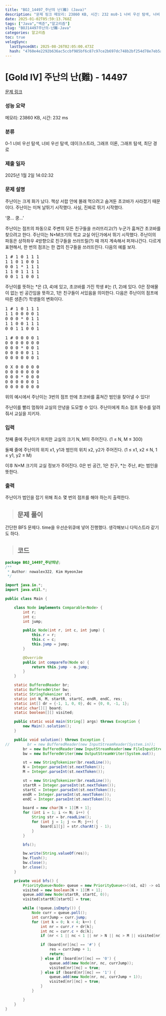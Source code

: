 ```yaml
---
title: "BOJ_14497_주난의 난(難) (Java)"
description: "문제 링크 메모리: 23860 KB, 시간: 232 ms0-1 너비 우선 탐색, 너비 우선 탐색, 데이크스트라, 그래프 이론, 그래프 탐색, 최단 경로2025년 1월 2일 14:02:32간단한 BFS 문제다. time을 우선순위큐에 넣어 진행했다. 생각해보니 다익스트라"
date: 2025-01-02T05:59:13.768Z
tags: ["Java","백준","알고리즘"]
slug: "BOJ14497주난의-난難-Java"
categories: 알고리즘
toc: true
velogSync:
  lastSyncedAt: 2025-08-26T02:05:00.473Z
  hash: "4760e4e2292b636ac5ccbf985bf6c87c97ce2b697dc748b2bf254d78e7eb5af8"
---
```


# [Gold IV] 주난의 난(難) - 14497 

[문제 링크](https://www.acmicpc.net/problem/14497) 

### 성능 요약

메모리: 23860 KB, 시간: 232 ms

### 분류

0-1 너비 우선 탐색, 너비 우선 탐색, 데이크스트라, 그래프 이론, 그래프 탐색, 최단 경로

### 제출 일자

2025년 1월 2일 14:02:32

### 문제 설명

<p>주난이는 크게 화가 났다. 책상 서랍 안에 몰래 먹으려고 숨겨둔 초코바가 사라졌기 때문이다. 주난이는 미쳐 날뛰기 시작했다. 사실, 진짜로 뛰기 시작했다.</p>

<p>‘쿵... 쿵...’</p>

<p>주난이는 점프의 파동으로 주변의 모든 친구들을 쓰러뜨리고(?) 누군가 훔쳐간 초코바를 찾으려고 한다. 주난이는 N×M크기의 학교 교실 어딘가에서 뛰기 시작했다. 주난이의 파동은 상하좌우 4방향으로 친구들을 쓰러뜨릴(?) 때 까지 계속해서 퍼져나간다. 다르게 표현해서, 한 번의 점프는 한 겹의 친구들을 쓰러뜨린다. 다음의 예를 보자.</p>

<pre>1 # 1 0 1 1 1
1 1 0 1 0 0 1
0 0 1 * 1 1 1
1 1 0 1 1 1 1
0 0 1 1 0 0 1</pre>

<p>주난이를 뜻하는 *은 (3, 4)에 있고, 초코바를 가진 학생 #는 (1, 2)에 있다. 0은 장애물이 없는 빈 공간임을 뜻하고, 1은 친구들이 서있음을 의미한다. 다음은 주난이의 점프에 따른 생존(?) 학생들의 변화이다.</p>

<pre>1 # 1 0 1 1 1
1 1 0 0 0 0 1
0 0 0 * 0 1 1
1 1 0 0 1 1 1
0 0 1 1 0 0 1</pre>

<p> </p>

<pre>1 # 0 0 0 0 1
0 0 0 0 0 0 0
0 0 0 * 0 0 1
0 0 0 0 0 1 1
0 0 0 0 0 0 1</pre>

<p> </p>

<pre>0 X 0 0 0 0 0
0 0 0 0 0 0 0
0 0 0 * 0 0 0
0 0 0 0 0 0 1
0 0 0 0 0 0 0</pre>

<p>위의 예시에서 주난이는 3번의 점프 만에 초코바를 훔쳐간 범인을 찾아낼 수 있다!</p>

<p>주난이를 빨리 멈춰야 교실의 안녕을 도모할 수 있다. 주난이에게 최소 점프 횟수를 알려줘서 교실을 지키자.</p>

### 입력 

 <p>첫째 줄에 주난이가 위치한 교실의 크기 N, M이 주어진다. (1 ≤ N, M ≤ 300)</p>

<p>둘째 줄에 주난이의 위치 x1, y1과 범인의 위치 x2, y2가 주어진다. (1 ≤ x1, x2 ≤ N, 1 ≤ y1, y2 ≤ M)</p>

<p>이후 N×M 크기의 교실 정보가 주어진다. 0은 빈 공간, 1은 친구, *는 주난, #는 범인을 뜻한다.</p>

### 출력 

 <p>주난이가 범인을 잡기 위해 최소 몇 번의 점프를 해야 하는지 출력한다.</p>

> ## 문제 풀이

간단한 BFS 문제다. time을 우선순위큐에 넣어 진행했다. 생각해보니 다익스트라 같기도 하다.

> ## 코드

```java
package BOJ_14497_주난의난;
/**
 * Author: nowalex322, Kim HyeonJae
 */

import java.io.*;
import java.util.*;

public class Main {

    class Node implements Comparable<Node> {
        int r;
        int c;
        int jump;

        public Node(int r, int c, int jump) {
            this.r = r;
            this.c = c;
            this.jump = jump;
        }

        @Override
        public int compareTo(Node o) {
            return this.jump - o.jump;
        }
    }

    static BufferedReader br;
    static BufferedWriter bw;
    static StringTokenizer st;
    static int N, M, startR, startC, endR, endC, res;
    static int[] dr = {-1, 1, 0, 0}, dc = {0, 0, -1, 1};
    static char[][] board;
    static boolean[][] visited;

    public static void main(String[] args) throws Exception {
        new Main().solution();
    }

    public void solution() throws Exception {
//        br = new BufferedReader(new InputStreamReader(System.in));
        br = new BufferedReader(new InputStreamReader(new FileInputStream("src/main/java/BOJ_14497_주난의난/input.txt")));
        bw = new BufferedWriter(new OutputStreamWriter(System.out));

        st = new StringTokenizer(br.readLine());
        N = Integer.parseInt(st.nextToken());
        M = Integer.parseInt(st.nextToken());

        st = new StringTokenizer(br.readLine());
        startR = Integer.parseInt(st.nextToken());
        startC = Integer.parseInt(st.nextToken());
        endR = Integer.parseInt(st.nextToken());
        endC = Integer.parseInt(st.nextToken());

        board = new char[N + 1][M + 1];
        for (int i = 1; i <= N; i++) {
            String str = br.readLine();
            for (int j = 1; j <= M; j++) {
                board[i][j] = str.charAt(j - 1);
            }
        }

        bfs();

        bw.write(String.valueOf(res));
        bw.flush();
        bw.close();
        br.close();
    }

    private void bfs() {
        PriorityQueue<Node> queue = new PriorityQueue<>((o1, o2) -> o1.jump - o2.jump);
        visited = new boolean[N + 1][M + 1];
        queue.add(new Node(startR, startC, 0));
        visited[startR][startC] = true;

        while (!queue.isEmpty()) {
            Node curr = queue.poll();
            int currJump = curr.jump;
            for (int k = 0; k < 4; k++) {
                int nr = curr.r + dr[k];
                int nc = curr.c + dc[k];
                if (nr < 1 || nc < 1 || nr > N || nc > M || visited[nr][nc]) continue;

                if (board[nr][nc] == '#') {
                    res = currJump + 1;
                    return;
                } else if (board[nr][nc] == '0') {
                    queue.add(new Node(nr, nc, currJump));
                    visited[nr][nc] = true;
                } else if (board[nr][nc] == '1') {
                    queue.add(new Node(nr, nc, currJump + 1));
                    visited[nr][nc] = true;
                }
            }

        }
    }
}
```